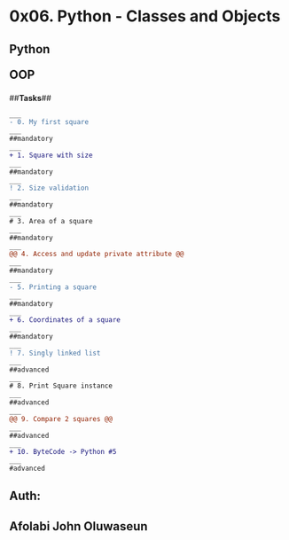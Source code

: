 # 0x06. Python - Classes and Objects
## Python   <p text-color = "yellow"> OOP </p>

##**Tasks**##
```diff
___
- 0. My first square
___
##mandatory
___
+ 1. Square with size
___
##mandatory
___
! 2. Size validation
___
##mandatory
___
# 3. Area of a square
___
##mandatory
___
@@ 4. Access and update private attribute @@
___
##mandatory
___
- 5. Printing a square
___
##mandatory
___
+ 6. Coordinates of a square
___
##mandatory
___
! 7. Singly linked list
___
##advanced
___
# 8. Print Square instance
___
##advanced
___
@@ 9. Compare 2 squares @@
___
##advanced
___
+ 10. ByteCode -> Python #5
___
#advanced
```

## Auth:
## Afolabi John Oluwaseun
